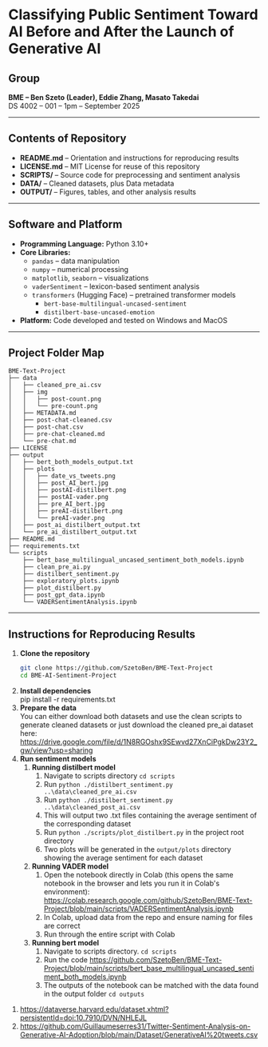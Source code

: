 # Classifying Public Sentiment Toward AI Before and After the Launch of Generative AI  

## Group  
**BME – Ben Szeto (Leader), Eddie Zhang, Masato Takedai**  
DS 4002 – 001 – 1pm – September 2025  

---

## Contents of Repository  
- **README.md** – Orientation and instructions for reproducing results  
- **LICENSE.md** – MIT License for reuse of this repository  
- **SCRIPTS/** – Source code for preprocessing and sentiment analysis  
- **DATA/** – Cleaned datasets, plus Data metadata 
- **OUTPUT/** – Figures, tables, and other analysis results  

---

## Software and Platform  
- **Programming Language:** Python 3.10+  
- **Core Libraries:**  
  - `pandas` – data manipulation  
  - `numpy` – numerical processing  
  - `matplotlib`, `seaborn` – visualizations  
  - `vaderSentiment` – lexicon-based sentiment analysis  
  - `transformers` (Hugging Face) – pretrained transformer models  
    - `bert-base-multilingual-uncased-sentiment` 
    - `distilbert-base-uncased-emotion`  
- **Platform:** Code developed and tested on Windows and MacOS  

---

## Project Folder Map  
```
BME-Text-Project
├── data
│   ├── cleaned_pre_ai.csv
│   ├── img
│   │   ├── post-count.png
│   │   └── pre-count.png
│   ├── METADATA.md
│   ├── post-chat-cleaned.csv
│   ├── post-chat.csv
│   ├── pre-chat-cleaned.md
│   └── pre-chat.md
├── LICENSE
├── output
│   ├── bert_both_models_output.txt
│   ├── plots
│   │   ├── date_vs_tweets.png
│   │   ├── post_AI_bert.jpg
│   │   ├── postAI-distilbert.png
│   │   ├── postAI-vader.png
│   │   ├── pre_AI_bert.jpg
│   │   ├── preAI-distilbert.png
│   │   └── preAI-vader.png
│   ├── post_ai_distilbert_output.txt
│   └── pre_ai_distilbert_output.txt
├── README.md
├── requirements.txt
└── scripts
    ├── bert_base_multilingual_uncased_sentiment_both_models.ipynb
    ├── clean_pre_ai.py
    ├── distilbert_sentiment.py
    ├── exploratory_plots.ipynb
    ├── plot_distilbert.py
    ├── post_gpt_data.ipynb
    └── VADERSentimentAnalysis.ipynb
```

---

## Instructions for Reproducing Results  
1. **Clone the repository**  
   ```bash
   git clone https://github.com/SzetoBen/BME-Text-Project
   cd BME-AI-Sentiment-Project
2. **Install dependencies**\
    pip install -r requirements.txt
3. **Prepare the data**\
    You can either download both datasets and use the clean scripts to generate cleaned datasets
    or just download the cleaned pre_ai dataset here: https://drive.google.com/file/d/1N8RGOshx9SEwvd27XnCiPgkDw23Y2_gw/view?usp=sharing 
4. **Run sentiment models**
    1) **Running distilbert model**
        1. Navigate to scripts directory ```cd scripts```
        2. Run ```python ./distilbert_sentiment.py ..\data\cleaned_pre_ai.csv```
        3. Run ```python ./distilbert_sentiment.py ..\data\cleaned_post_ai.csv```
        4. This will output two .txt files containing the average sentiment of the corresponding dataset
        5. Run ```python ./scripts/plot_distilbert.py``` in the project root directory 
        6. Two plots will be generated in the ```output/plots``` directory showing the average sentiment for each dataset
    2. **Running VADER model**
        1. Open the notebook directly in Colab (this opens the same notebook in the browser and lets you run it in Colab's environment):
        https://colab.research.google.com/github/SzetoBen/BME-Text-Project/blob/main/scripts/VADERSentimentAnalysis.ipynb
        2. In Colab, upload data from the repo and ensure naming for files are correct
        3. Run through the entire script with Colab
    3. **Running bert model**
        1. Navigate to scripts directory. ```cd scripts```
        2. Run the code https://github.com/SzetoBen/BME-Text-Project/blob/main/scripts/bert_base_multilingual_uncased_sentiment_both_models.ipynb
        3. The outputs of the notebook can be matched with the data found in the output folder ```cd outputs```
    
1) https://dataverse.harvard.edu/dataset.xhtml?persistentId=doi:10.7910/DVN/NHLEJL
2) https://github.com/Guillaumeserres31/Twitter-Sentiment-Analysis-on-Generative-AI-Adoption/blob/main/Dataset/GenerativeAI%20tweets.csv
